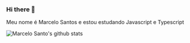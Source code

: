 ### Hi there 👋
 Meu nome é Marcelo Santos e estou estudando Javascript e Typescript
 
 ![Marcelo Santo's github stats](https://github-readme-stats.vercel.app/api?username=marcelosanto&show_icons=true&theme=radical)

 
<!--
**marcelosanto/marcelosanto** is a ✨ _special_ ✨ repository because its `README.md` (this file) appears on your GitHub profile.

Here are some ideas to get you started:

- 🔭 I’m currently working on ...
- 🌱 I’m currently learning ...
- 👯 I’m looking to collaborate on ...
- 🤔 I’m looking for help with ...
- 💬 Ask me about ...
- 📫 How to reach me: ...
- 😄 Pronouns: ...
- ⚡ Fun fact: ...
-->
